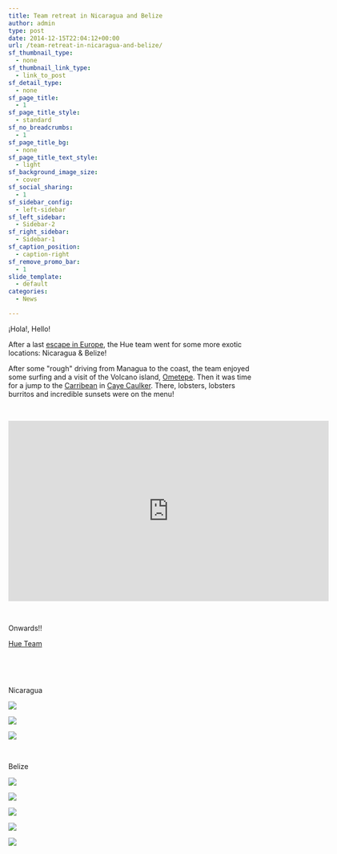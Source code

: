 ```yaml
---
title: Team retreat in Nicaragua and Belize
author: admin
type: post
date: 2014-12-15T22:04:12+00:00
url: /team-retreat-in-nicaragua-and-belize/
sf_thumbnail_type:
  - none
sf_thumbnail_link_type:
  - link_to_post
sf_detail_type:
  - none
sf_page_title:
  - 1
sf_page_title_style:
  - standard
sf_no_breadcrumbs:
  - 1
sf_page_title_bg:
  - none
sf_page_title_text_style:
  - light
sf_background_image_size:
  - cover
sf_social_sharing:
  - 1
sf_sidebar_config:
  - left-sidebar
sf_left_sidebar:
  - Sidebar-2
sf_right_sidebar:
  - Sidebar-1
sf_caption_position:
  - caption-right
sf_remove_promo_bar:
  - 1
slide_template:
  - default
categories:
  - News

---
```

¡Hola!, Hello!

After a last [escape in Europe][1], the Hue team went for some more exotic locations: Nicaragua & Belize!

After some "rough" driving from Managua to the coast, the team enjoyed some surfing and a visit of the Volcano island, [Ometepe][2]. Then it was time for a jump to the [Carribean][3] in [Caye Caulker][4]. There, lobsters, lobsters burritos and incredible sunsets were on the menu!

&nbsp;

<iframe src="https://player.vimeo.com/video/114563244?dnt=1&app_id=122963" width="640" height="360" frameborder="0" title="The Hue Team Retreat - Nicaragua & Belize 2014" allow="autoplay; fullscreen" allowfullscreen></iframe>

&nbsp;

Onwards!!

[Hue Team][5]

&nbsp;

&nbsp;

Nicaragua

[<img src="https://cdn.gethue.com/uploads/2014/12/2014-11-27-13.21.13-1024x768.jpg"  />][6]

<img src="https://cdn.gethue.com/uploads/2014/12/P1040537-1024x654.jpg"  />

[<img src="https://cdn.gethue.com/uploads/2014/12/IMG_7272-1024x768.jpg"  />][7]

&nbsp;

Belize

[<img src="https://cdn.gethue.com/uploads/2014/12/2014-12-02-16.56.38-1024x768.jpg"  />][8]

[<img src="https://cdn.gethue.com/uploads/2014/12/2014-12-02-16.59.27-1024x768.jpg"  />][9]

[<img src="https://cdn.gethue.com/uploads/2014/12/2014-12-03-12.27.44-768x1024.jpg"  />][10]

[<img src="https://cdn.gethue.com/uploads/2014/12/2014-12-03-12.31.32-1024x768.jpg"  />][11]

[<img src="https://cdn.gethue.com/uploads/2014/12/2014-12-04-13.04.42-1024x768.jpg"  />][12]

&nbsp;

 [1]: https://gethue.com/team-retreat-in-tenerife/
 [2]: https://www.google.com/search?q=Ometepe&oq=Ometepe&aqs=chrome..69i57j0l5.194j0j7&sourceid=chrome&es_sm=93&ie=UTF-8
 [3]: https://gethue.com/team-retreat-in-the-caribbean-curacao/
 [4]: https://www.google.com/maps/place/Caye+Caulker,+Belize/@17.8201555,-87.5333548,9z/data=!4m2!3m1!1s0x8f5c8dc6ad1bc049:0xf823dbc01663d790
 [5]: https://twitter.com/gethue
 [6]: https://cdn.gethue.com/uploads/2014/12/2014-11-27-13.21.13.jpg
 [7]: https://cdn.gethue.com/uploads/2014/12/IMG_7272.jpg
 [8]: https://cdn.gethue.com/uploads/2014/12/2014-12-02-16.56.38.jpg
 [9]: https://cdn.gethue.com/uploads/2014/12/2014-12-02-16.59.27.jpg
 [10]: https://cdn.gethue.com/uploads/2014/12/2014-12-03-12.27.44.jpg
 [11]: https://cdn.gethue.com/uploads/2014/12/2014-12-03-12.31.32.jpg
 [12]: https://cdn.gethue.com/uploads/2014/12/2014-12-04-13.04.42.jpg
